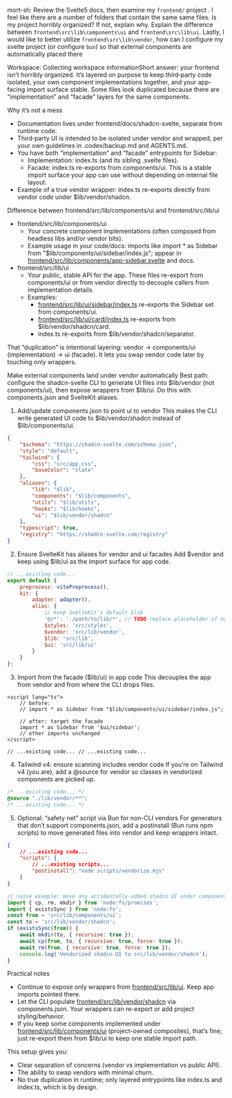 mort-sh: Review the Svelte5 docs, then examine my `frontend/` project . I feel like there are a number of folders that contain the same same files. Is my project horribly organized? If not, explain why. Explain the difference between `frontend\src\lib\components\ui` and `frontend\src\lib\ui`. Lastly, I would like to better utilize `frontend\src\lib\vendor`, how can I configure my svelte project (or configure `bun`) so that external components are automatically placed there

Workspace: Collecting workspace informationShort answer: your frontend isn’t horribly organized. It’s layered on purpose to keep third‑party code isolated, your own component implementations together, and your app-facing import surface stable. Some files look duplicated because there are “implementation” and “facade” layers for the same components.

Why it’s not a mess

- Documentation lives under frontend/docs/shadcn-svelte, separate from runtime code.
- Third‑party UI is intended to be isolated under vendor and wrapped, per your own guidelines in .codex/backup.md and AGENTS.md.
- You have both “implementation” and “facade” entrypoints for Sidebar:
  - Implementation: index.ts (and its sibling .svelte files).
  - Facade: index.ts re-exports from components/ui. This is a stable import surface your app can use without depending on internal file layout.
- Example of a true vendor wrapper: index.ts re-exports directly from vendor code under $lib/vendor/shadcn.

Difference between frontend/src/lib/components/ui and frontend/src/lib/ui

- frontend/src/lib/components/ui
  - Your concrete component implementations (often composed from headless libs and/or vendor bits).
  - Example usage in your code/docs: imports like import \* as Sidebar from "$lib/components/ui/sidebar/index.js"; appear in [frontend/src/lib/components/app-sidebar.svelte](frontend/src/lib/components/app-sidebar.svelte) and docs.
- frontend/src/lib/ui
  - Your public, stable API for the app. These files re-export from components/ui or from vendor directly to decouple callers from implementation details.
  - Examples:
    - [frontend/src/lib/ui/sidebar/index.ts](frontend/src/lib/ui/sidebar/index.ts) re-exports the Sidebar set from components/ui.
    - [frontend/src/lib/ui/card/index.ts](frontend/src/lib/ui/card/index.ts) re-exports from $lib/vendor/shadcn/card.
    - index.ts re-exports from $lib/vendor/shadcn/separator.

That “duplication” is intentional layering: vendor -> components/ui (implementation) -> ui (facade). It lets you swap vendor code later by touching only wrappers.

Make external components land under vendor automatically
Best path: configure the shadcn-svelte CLI to generate UI files into $lib/vendor (not components/ui), then expose wrappers from $lib/ui. Do this with components.json and SvelteKit aliases.

1. Add/update components.json to point ui to vendor
   This makes the CLI write generated UI code to $lib/vendor/shadcn instead of $lib/components/ui.

```json
{
	"$schema": "https://shadcn-svelte.com/schema.json",
	"style": "default",
	"tailwind": {
		"css": "src/app.css",
		"baseColor": "slate"
	},
	"aliases": {
		"lib": "$lib",
		"components": "$lib/components",
		"utils": "$lib/utils",
		"hooks": "$lib/hooks",
		"ui": "$lib/vendor/shadcn"
	},
	"typescript": true,
	"registry": "https://shadcn-svelte.com/registry"
}
```

2. Ensure SvelteKit has aliases for vendor and ui facades
   Add $vendor and keep using $lib/ui as the import surface for app code.

```js
// ...existing code...
export default {
	preprocess: vitePreprocess(),
	kit: {
		adapter: adapter(),
		alias: {
			// keep SvelteKit's default $lib
			'@/*': './path/to/lib/*', // TODO replace placeholder if needed
			$styles: 'src/styles',
			$vendor: 'src/lib/vendor',
			$lib: 'src/lib',
			$ui: 'src/lib/ui'
		}
	}
};
```

3. Import from the facade ($lib/ui) in app code
   This decouples the app from vendor and from where the CLI drops files.

```svelte
<script lang="ts">
	// before:
	// import * as Sidebar from "$lib/components/ui/sidebar/index.js";

	// after: target the facade
	import * as Sidebar from '$ui/sidebar';
	// other imports unchanged
</script>

// ...existing code... // ...existing code...
```

4. Tailwind v4: ensure scanning includes vendor code
   If you’re on Tailwind v4 (you are), add a @source for vendor so classes in vendorized components are picked up.

```css
/* ...existing code... */
@source "./lib/vendor/**";
/* ...existing code... */
```

5. Optional: “safety net” script via Bun for non-CLI vendors
   For generators that don’t support components.json, add a postinstall (Bun runs npm scripts) to move generated files into vendor and keep wrappers intact.

```json
{
	// ...existing code...
	"scripts": {
		// ...existing scripts...
		"postinstall": "node scripts/vendorize.mjs"
	}
}
```

```js
// naive example: move any accidentally-added shadcn UI under components/ui to vendor/shadcn
import { cp, rm, mkdir } from 'node:fs/promises';
import { existsSync } from 'node:fs';
const from = 'src/lib/components/ui';
const to = 'src/lib/vendor/shadcn';
if (existsSync(from)) {
	await mkdir(to, { recursive: true });
	await cp(from, to, { recursive: true, force: true });
	await rm(from, { recursive: true, force: true });
	console.log('Vendorized shadcn UI to src/lib/vendor/shadcn');
}
```

Practical notes

- Continue to expose only wrappers from [frontend/src/lib/ui](frontend/src/lib/ui/card/index.ts). Keep app imports pointed there.
- Let the CLI populate [frontend/src/lib/vendor/shadcn](frontend/src/lib/vendor/) via components.json. Your wrappers can re-export or add project styling/behavior.
- If you keep some components implemented under [frontend/src/lib/components/ui](frontend/src/lib/components/ui/skeleton/index.ts) (project-owned composites), that’s fine; just re-export them from $lib/ui to keep one stable import path.

This setup gives you:

- Clear separation of concerns (vendor vs implementation vs public API).
- The ability to swap vendors with minimal churn.
- No true duplication in runtime; only layered entrypoints like index.ts and index.ts, which is by design.
